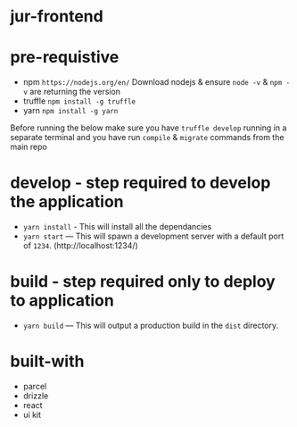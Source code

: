 # jur-frontend

# pre-requistive 
- npm
  `https://nodejs.org/en/` 
   Download nodejs & ensure `node -v` & `npm -v` are returning the version
- truffle
  `npm install -g truffle`
- yarn
  `npm install -g yarn`

Before running the below make sure you have `truffle develop` running in a separate terminal and you have run `compile` & `migrate` commands from the main repo

# develop - step required to develop the application
- `yarn install` - This will install all the dependancies
- `yarn start` — This will spawn a development server with a default port of `1234`. (http://localhost:1234/)

# build - step required only to deploy to application
- `yarn build` — This will output a production build in the `dist` directory.


# built-with
- parcel
- drizzle
- react
- ui kit
